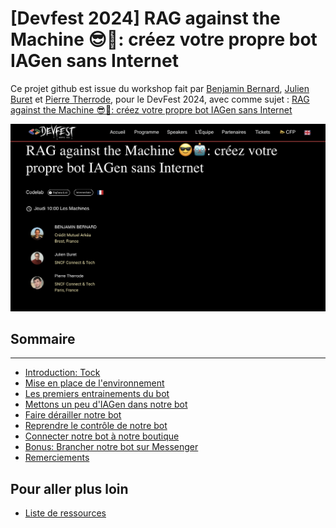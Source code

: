 # [Devfest 2024] RAG against the Machine 😎🤖: créez votre propre bot IAGen sans Internet
Ce projet github est issue du workshop fait par [Benjamin Bernard](https://devfest2024.gdgnantes.com/speakers/benjamin_bernard/), [Julien Buret](https://devfest2024.gdgnantes.com/speakers/julien_buret/) et [Pierre Therrode](https://devfest2024.gdgnantes.com/speakers/pierre_therrode/), pour le DevFest 2024, avec comme sujet : [RAG against the Machine 😎🤖: créez votre propre bot IAGen sans Internet](https://devfest2024.gdgnantes.com/sessions/rag_against_the_machine_______creez_votre_propre_bot_iagen_sans_internet/)

<img src="img/rag_against_the_machine_creez_votre_propre_bot_iagen_sans_internet.png"  alt="workshop rag against the Machine">



## Sommaire

---

- [Introduction: Tock](https://github.com/pi-2r/devfest2024-tock-studio-IA-Gen/tree/step_0)
- [Mise en place de l'environnement](https://github.com/pi-2r/devfest2024-tock-studio-IA-Gen/tree/step_1)
- [Les premiers entrainements du bot](https://github.com/pi-2r/devfest2024-tock-studio-IA-Gen/tree/step_2)
- [Mettons un peu d'IAGen dans notre bot](https://github.com/pi-2r/devfest2024-tock-studio-IA-Gen/tree/step_3)
- [Faire dérailler notre bot](https://github.com/pi-2r/devfest2024-tock-studio-IA-Gen/tree/step_4)
- [Reprendre le contrôle de notre bot](https://github.com/pi-2r/devfest2024-tock-studio-IA-Gen/tree/step_5)
- [Connecter notre bot à notre boutique](https://github.com/pi-2r/devfest2024-tock-studio-IA-Gen/tree/step_6)
- [Bonus: Brancher notre bot sur Messenger](https://github.com/pi-2r/devfest2024-tock-studio-IA-Gen/tree/step_7)
- [Remerciements](https://github.com/pi-2r/devfest2024-tock-studio-IA-Gen/tree/thanks-you)

## Pour aller plus loin
- [Liste de ressources](https://github.com/pi-2r/devfest2024-tock-studio-IA-Gen/tree/resources)

